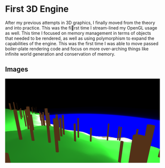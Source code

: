 # First 3D Engine

After my previous attempts in 3D graphics, I finally moved from the theory and into practice. This was the first time I stream-lined my OpenGL usage as well. This time I focused on memory management in
terms of objects that needed to be rendered, as well as using polymorphism to expand the capabilities of the engine. This was the first time I was able to move passed boiler-plate rendering code and focus on more over-arching things like infinite world generation and conservation of memory.

## Images

![](imgs/Engine&#32;1.png)